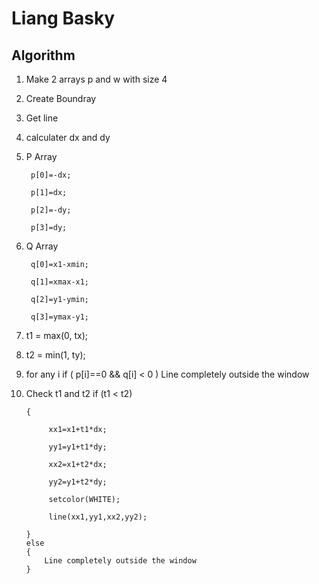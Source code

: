 # Liang Basky

## Algorithm

1. Make 2 arrays p and w with size 4

2. Create Boundray

3. Get line

4. calculater dx and dy

5. P Array
	
		p[0]=-dx;
		
		p[1]=dx;
		
		p[2]=-dy;
		
		p[3]=dy;

6. Q Array

		q[0]=x1-xmin;
	
		q[1]=xmax-x1;
		
		q[2]=y1-ymin;
		
		q[3]=ymax-y1;

7. t1 = max(0, tx);

8. t2 = min(1, ty);

9. for any i
		if ( p[i]==0 && q[i] < 0 )
			Line completely outside the window

10. Check t1 and t2
		if (t1 < t2)
		
		{
			 
			 xx1=x1+t1*dx;
			 
			 yy1=y1+t1*dy;

			 xx2=x1+t2*dx;
			 
			 yy2=y1+t2*dy;
			 
			 setcolor(WHITE);
			 
			 line(xx1,yy1,xx2,yy2);
		
		}
		else
		{
			Line completely outside the window
		}
